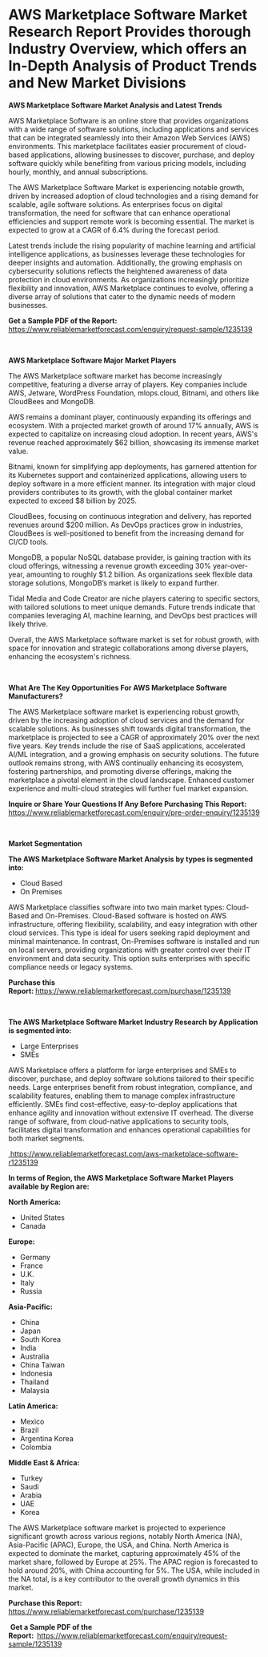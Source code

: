 <p><h1>AWS Marketplace Software Market Research Report Provides thorough Industry Overview, which offers an In-Depth Analysis of Product Trends and New Market Divisions</h1></p><p><strong>AWS Marketplace Software Market Analysis and Latest Trends</strong></p>
<p><p>AWS Marketplace Software is an online store that provides organizations with a wide range of software solutions, including applications and services that can be integrated seamlessly into their Amazon Web Services (AWS) environments. This marketplace facilitates easier procurement of cloud-based applications, allowing businesses to discover, purchase, and deploy software quickly while benefiting from various pricing models, including hourly, monthly, and annual subscriptions.</p><p>The AWS Marketplace Software Market is experiencing notable growth, driven by increased adoption of cloud technologies and a rising demand for scalable, agile software solutions. As enterprises focus on digital transformation, the need for software that can enhance operational efficiencies and support remote work is becoming essential. The market is expected to grow at a CAGR of 6.4% during the forecast period.</p><p>Latest trends include the rising popularity of machine learning and artificial intelligence applications, as businesses leverage these technologies for deeper insights and automation. Additionally, the growing emphasis on cybersecurity solutions reflects the heightened awareness of data protection in cloud environments. As organizations increasingly prioritize flexibility and innovation, AWS Marketplace continues to evolve, offering a diverse array of solutions that cater to the dynamic needs of modern businesses.</p></p>
<p><strong>Get a Sample PDF of the Report:&nbsp;</strong> <a href="https://www.reliablemarketforecast.com/enquiry/request-sample/1235139?utm_campaign=2528&utm_medium=2&utm_source=Github&utm_content=ia&utm_term=19042025&utm_id=aws-marketplace-software">https://www.reliablemarketforecast.com/enquiry/request-sample/1235139</a></p>
<p>&nbsp;</p>
<p><strong>AWS Marketplace Software Major Market Players</strong></p>
<p><p>The AWS Marketplace software market has become increasingly competitive, featuring a diverse array of players. Key companies include AWS, Jetware, WordPress Foundation, mlops.cloud, Bitnami, and others like CloudBees and MongoDB. </p><p>AWS remains a dominant player, continuously expanding its offerings and ecosystem. With a projected market growth of around 17% annually, AWS is expected to capitalize on increasing cloud adoption. In recent years, AWS's revenue reached approximately $62 billion, showcasing its immense market value.</p><p>Bitnami, known for simplifying app deployments, has garnered attention for its Kubernetes support and containerized applications, allowing users to deploy software in a more efficient manner. Its integration with major cloud providers contributes to its growth, with the global container market expected to exceed $8 billion by 2025.</p><p>CloudBees, focusing on continuous integration and delivery, has reported revenues around $200 million. As DevOps practices grow in industries, CloudBees is well-positioned to benefit from the increasing demand for CI/CD tools.</p><p>MongoDB, a popular NoSQL database provider, is gaining traction with its cloud offerings, witnessing a revenue growth exceeding 30% year-over-year, amounting to roughly $1.2 billion. As organizations seek flexible data storage solutions, MongoDB’s market is likely to expand further.</p><p>Tidal Media and Code Creator are niche players catering to specific sectors, with tailored solutions to meet unique demands. Future trends indicate that companies leveraging AI, machine learning, and DevOps best practices will likely thrive.</p><p>Overall, the AWS Marketplace software market is set for robust growth, with space for innovation and strategic collaborations among diverse players, enhancing the ecosystem's richness.</p></p>
<p>&nbsp;</p>
<p><strong>What Are The Key Opportunities For AWS Marketplace Software Manufacturers?</strong></p>
<p><p>The AWS Marketplace software market is experiencing robust growth, driven by the increasing adoption of cloud services and the demand for scalable solutions. As businesses shift towards digital transformation, the marketplace is projected to see a CAGR of approximately 20% over the next five years. Key trends include the rise of SaaS applications, accelerated AI/ML integration, and a growing emphasis on security solutions. The future outlook remains strong, with AWS continually enhancing its ecosystem, fostering partnerships, and promoting diverse offerings, making the marketplace a pivotal element in the cloud landscape. Enhanced customer experience and multi-cloud strategies will further fuel market expansion.</p></p>
<p><strong>Inquire or Share Your Questions If Any Before Purchasing This Report:</strong> <a href="https://www.reliablemarketforecast.com/enquiry/pre-order-enquiry/1235139?utm_campaign=2528&utm_medium=2&utm_source=Github&utm_content=ia&utm_term=19042025&utm_id=aws-marketplace-software">https://www.reliablemarketforecast.com/enquiry/pre-order-enquiry/1235139</a></p>
<p>&nbsp;</p>
<p><strong>Market Segmentation</strong></p>
<p><strong>The AWS Marketplace Software Market Analysis by types is segmented into:</strong></p>
<p><ul><li>Cloud Based</li><li>On Premises</li></ul></p>
<p><p>AWS Marketplace classifies software into two main market types: Cloud-Based and On-Premises. Cloud-Based software is hosted on AWS infrastructure, offering flexibility, scalability, and easy integration with other cloud services. This type is ideal for users seeking rapid deployment and minimal maintenance. In contrast, On-Premises software is installed and run on local servers, providing organizations with greater control over their IT environment and data security. This option suits enterprises with specific compliance needs or legacy systems.</p></p>
<p><strong>Purchase this Report:&nbsp;</strong><a href="https://www.reliablemarketforecast.com/purchase/1235139?utm_campaign=2528&utm_medium=2&utm_source=Github&utm_content=ia&utm_term=19042025&utm_id=aws-marketplace-software">https://www.reliablemarketforecast.com/purchase/1235139</a></p>
<p>&nbsp;</p>
<p><strong>The AWS Marketplace Software Market Industry Research by Application is segmented into:</strong></p>
<p><ul><li>Large Enterprises</li><li>SMEs</li></ul></p>
<p><p>AWS Marketplace offers a platform for large enterprises and SMEs to discover, purchase, and deploy software solutions tailored to their specific needs. Large enterprises benefit from robust integration, compliance, and scalability features, enabling them to manage complex infrastructure efficiently. SMEs find cost-effective, easy-to-deploy applications that enhance agility and innovation without extensive IT overhead. The diverse range of software, from cloud-native applications to security tools, facilitates digital transformation and enhances operational capabilities for both market segments.</p></p>
<p><a href="https://www.reliablemarketforecast.com/aws-marketplace-software-r1235139?utm_campaign=2528&utm_medium=2&utm_source=Github&utm_content=ia&utm_term=19042025&utm_id=aws-marketplace-software">&nbsp;https://www.reliablemarketforecast.com/aws-marketplace-software-r1235139</a></p>
<p><strong>In terms of Region, the AWS Marketplace Software Market Players available by Region are:</strong></p>
<p>
    <p> <strong> North America: </strong>
        <ul>
            <li>United States</li>
            <li>Canada</li>
        </ul>
        </p> 
    <p> <strong> Europe: </strong>
        <ul>
            <li>Germany</li>
            <li>France</li>
            <li>U.K.</li>
            <li>Italy</li>
            <li>Russia</li>
        </ul>
        </p> 
    <p> <strong> Asia-Pacific: </strong>
        <ul>
            <li>China</li>
            <li>Japan</li>
            <li>South Korea</li>
            <li>India</li>
            <li>Australia</li>
            <li>China Taiwan</li>
            <li>Indonesia</li>
            <li>Thailand</li>
            <li>Malaysia</li>
        </ul>
        </p> 
    <p> <strong> Latin America: </strong>
        <ul>
            <li>Mexico</li>
            <li>Brazil</li>
            <li>Argentina Korea</li>
            <li>Colombia</li>
        </ul>
        </p> 
    <p> <strong> Middle East & Africa: </strong>
        <ul>
            <li>Turkey</li>
            <li>Saudi</li>
            <li>Arabia</li>
            <li>UAE</li>
            <li>Korea</li>
        </ul>
    </p>
    </p>
<p><p>The AWS Marketplace software market is projected to experience significant growth across various regions, notably North America (NA), Asia-Pacific (APAC), Europe, the USA, and China. North America is expected to dominate the market, capturing approximately 45% of the market share, followed by Europe at 25%. The APAC region is forecasted to hold around 20%, with China accounting for 5%. The USA, while included in the NA total, is a key contributor to the overall growth dynamics in this market.</p></p>
<p><strong>Purchase this Report: </strong><a href="https://www.reliablemarketforecast.com/purchase/1235139?utm_campaign=2528&utm_medium=2&utm_source=Github&utm_content=ia&utm_term=19042025&utm_id=aws-marketplace-software">https://www.reliablemarketforecast.com/purchase/1235139</a></p>
<p>&nbsp;<strong>Get a Sample PDF of the Report:&nbsp;&nbsp;</strong><a href="https://www.reliablemarketforecast.com/enquiry/request-sample/1235139?utm_campaign=2528&utm_medium=2&utm_source=Github&utm_content=ia&utm_term=19042025&utm_id=aws-marketplace-software">https://www.reliablemarketforecast.com/enquiry/request-sample/1235139</a></p>
<p><strong></strong></p>
<p><p></p><p></p><p></p></p>
